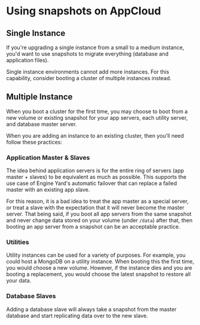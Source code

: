 # Using snapshots on AppCloud

## Single Instance

If you're upgrading a single instance from a small to a medium instance, 
you'd want to use snapshots to migrate everything (database and application files).

Single instance environments cannot add more instances. For this capability, 
consider booting a cluster of multiple instances instead.

## Multiple Instance

When you boot a cluster for the first time, you may choose to boot from a new 
volume or existing snapshot for your app servers, each utility server, and 
database master server.

When you are adding an instance to an existing cluster, then you'll need follow 
these practices:

### Application Master & Slaves

The idea behind application servers is for the entire ring of servers 
(app master + slaves) to be equivalent as much as possible. This supports 
the use case of Engine Yard's automatic failover that can replace a failed 
master with an existing app slave.

For this reason, it is a bad idea to treat the app master as a special server, 
or treat a slave with the expectation that it will never become the master server.
That being said, if you boot all app servers from the same snapshot and never 
change data stored on your volume (under `/data`) after that, then booting an 
app server from a snapshot can be an acceptable practice.

### Utilities

Utility instances can be used for a variety of purposes. For example, you could 
host a MongoDB on a utility instance. When booting this the first time, you would 
choose a new volume. However, if the instance dies and you are booting a replacement, 
you would choose the latest snapshot to restore all your data.

### Database Slaves

Adding a database slave will always take a snapshot from the master database and 
start replicating data over to the new slave.
